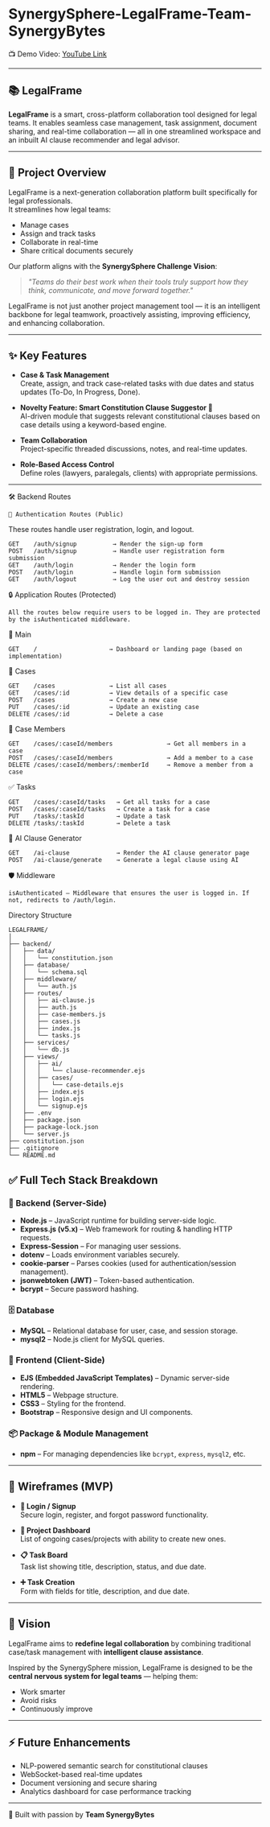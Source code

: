# SynergySphere-LegalFrame-Team-SynergyBytes

📺 Demo Video: [YouTube Link](https://youtu.be/yLXqBw5iKVY)

---

## 📚 LegalFrame

**LegalFrame** is a smart, cross-platform collaboration tool designed for legal teams. It enables seamless case management, task assignment, document sharing, and real-time collaboration — all in one streamlined workspace and an inbuilt AI clause recommender and legal advisor.

---

## 🚀 Project Overview

LegalFrame is a next-generation collaboration platform built specifically for legal professionals.  
It streamlines how legal teams:

- Manage cases  
- Assign and track tasks  
- Collaborate in real-time  
- Share critical documents securely  

Our platform aligns with the **SynergySphere Challenge Vision**:

> *"Teams do their best work when their tools truly support how they think, communicate, and move forward together."*

LegalFrame is not just another project management tool — it is an intelligent backbone for legal teamwork, proactively assisting, improving efficiency, and enhancing collaboration.

---

## ✨ Key Features

- **Case & Task Management**  
  Create, assign, and track case-related tasks with due dates and status updates (To-Do, In Progress, Done).  

- **Novelty Feature: Smart Constitution Clause Suggestor 🧠**  
  AI-driven module that suggests relevant constitutional clauses based on case details using a keyword-based engine.  

- **Team Collaboration**  
  Project-specific threaded discussions, notes, and real-time updates.  

- **Role-Based Access Control**  
  Define roles (lawyers, paralegals, clients) with appropriate permissions.  

---
🛠️ Backend Routes
```
🔐 Authentication Routes (Public)
```

These routes handle user registration, login, and logout.
```
GET    /auth/signup          → Render the sign-up form
POST   /auth/signup          → Handle user registration form submission
GET    /auth/login           → Render the login form
POST   /auth/login           → Handle login form submission
GET    /auth/logout          → Log the user out and destroy session
```

🔒 Application Routes (Protected)
```
All the routes below require users to be logged in. They are protected by the isAuthenticated middleware.
```
📂 Main
```
GET    /                    → Dashboard or landing page (based on implementation)
```
🧾 Cases
```
GET    /cases               → List all cases
GET    /cases/:id           → View details of a specific case
POST   /cases               → Create a new case
PUT    /cases/:id           → Update an existing case
DELETE /cases/:id           → Delete a case
```
👥 Case Members
```
GET    /cases/:caseId/members               → Get all members in a case
POST   /cases/:caseId/members               → Add a member to a case
DELETE /cases/:caseId/members/:memberId     → Remove a member from a case
```
✅ Tasks
```
GET    /cases/:caseId/tasks   → Get all tasks for a case
POST   /cases/:caseId/tasks   → Create a task for a case
PUT    /tasks/:taskId         → Update a task
DELETE /tasks/:taskId         → Delete a task
```
🤖 AI Clause Generator
```
GET    /ai-clause             → Render the AI clause generator page
POST   /ai-clause/generate    → Generate a legal clause using AI
```
🛡️ Middleware
```
isAuthenticated — Middleware that ensures the user is logged in. If not, redirects to /auth/login.
```
Directory Structure
```
LEGALFRAME/
│
├── backend/
│   ├── data/
│   │   └── constitution.json
│   ├── database/
│   │   └── schema.sql
│   ├── middleware/
│   │   └── auth.js
│   ├── routes/
│   │   ├── ai-clause.js
│   │   ├── auth.js
│   │   ├── case-members.js
│   │   ├── cases.js
│   │   ├── index.js
│   │   └── tasks.js
│   ├── services/
│   │   └── db.js
│   ├── views/
│   │   ├── ai/
│   │   │   └── clause-recommender.ejs
│   │   ├── cases/
│   │   │   └── case-details.ejs
│   │   ├── index.ejs
│   │   ├── login.ejs
│   │   └── signup.ejs
│   ├── .env
│   ├── package.json
│   ├── package-lock.json
│   └── server.js
├── constitution.json
├── .gitignore
└── README.md
```

## ✅ Full Tech Stack Breakdown

### 🔧 Backend (Server-Side)
- **Node.js** – JavaScript runtime for building server-side logic.  
- **Express.js (v5.x)** – Web framework for routing & handling HTTP requests.  
- **Express-Session** – For managing user sessions.  
- **dotenv** – Loads environment variables securely.  
- **cookie-parser** – Parses cookies (used for authentication/session management).  
- **jsonwebtoken (JWT)** – Token-based authentication.  
- **bcrypt** – Secure password hashing.  

### 🗄 Database
- **MySQL** – Relational database for user, case, and session storage.  
- **mysql2** – Node.js client for MySQL queries.  

### 🎨 Frontend (Client-Side)
- **EJS (Embedded JavaScript Templates)** – Dynamic server-side rendering.  
- **HTML5** – Webpage structure.  
- **CSS3** – Styling for the frontend.  
- **Bootstrap** – Responsive design and UI components.  

### 📦 Package & Module Management
- **npm** – For managing dependencies like `bcrypt`, `express`, `mysql2`, etc.  

---

## 📱 Wireframes (MVP)

- **🔑 Login / Signup**  
  Secure login, register, and forgot password functionality.  

- **📂 Project Dashboard**  
  List of ongoing cases/projects with ability to create new ones.  

- **📋 Task Board**  
  Task list showing title, description, status, and due date.  

- **➕ Task Creation**  
  Form with fields for title, description, and due date.  

---

## 🌟 Vision

LegalFrame aims to **redefine legal collaboration** by combining traditional case/task management with **intelligent clause assistance**.  

Inspired by the SynergySphere mission, LegalFrame is designed to be the **central nervous system for legal teams** — helping them:  
- Work smarter  
- Avoid risks  
- Continuously improve  

---

## ⚡ Future Enhancements

- NLP-powered semantic search for constitutional clauses  
- WebSocket-based real-time updates  
- Document versioning and secure sharing  
- Analytics dashboard for case performance tracking  

---

🙌 Built with passion by **Team SynergyBytes**  
